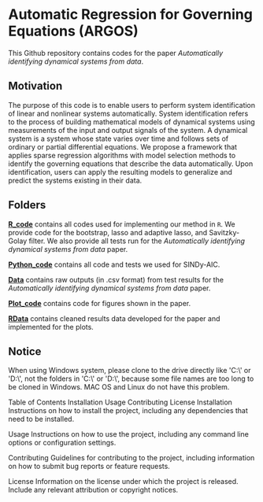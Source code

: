 # Automatic Regression for Governing Equations (ARGOS)

This Github repository contains codes for the paper *Automatically identifying dynamical systems from data*. 

## Motivation
The purpose of this code is to enable users to perform system identification of linear and nonlinear systems automatically.
System identification refers to the process of building mathematical models of dynamical systems using measurements of the input and output signals of the system.
A dynamical system is a system whose state varies over time and follows sets of ordinary or partial differential equations.
We propose a framework that applies sparse regression algorithms with model selection methods to identify the governing equations that describe the data automatically.
Upon identification, users can apply the resulting models to generalize and predict the systems existing in their data.

## Folders
[**R_code**](https://github.com/kevinegan31/ARGOS/tree/master/R_Code) contains all codes used for implementing our method in `R`.
We provide code for the bootstrap, lasso and adaptive lasso, and Savitzky-Golay filter.
We also provide all tests run for the *Automatically identifying dynamical systems from data* paper. 

[**Python_code**](https://github.com/kevinegan31/ARGOS/tree/master/Python_Code) contains all code and tests we used for SINDy-AIC.

[**Data**](https://github.com/kevinegan31/ARGOS/tree/master/Data) contains raw outputs (in .csv format) from test results for the *Automatically identifying dynamical systems from data* paper.

[**Plot_code**](https://github.com/kevinegan31/ARGOS/tree/master/Plot_Code) contains code for figures shown in the paper.

[**RData**](https://github.com/kevinegan31/AutomaticSparseRegression/tree/master/RData) contains cleaned results data developed for the paper and implemented for the plots.

## Notice
When using Windows system, please clone to the drive directly like 'C:\\' or 'D:\\', not the folders in 'C:\\' or 'D:\\',  because some file names are too long to be cloned in Windows.
MAC OS and Linux do not have this problem.

Table of Contents
Installation
Usage
Contributing
License
Installation
Instructions on how to install the project, including any dependencies that need to be installed.

Usage
Instructions on how to use the project, including any command line options or configuration settings.

Contributing
Guidelines for contributing to the project, including information on how to submit bug reports or feature requests.

License
Information on the license under which the project is released. Include any relevant attribution or copyright notices.